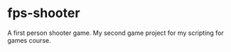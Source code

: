 # fps-shooter
A first person shooter game. My second game project for my scripting for games course.
